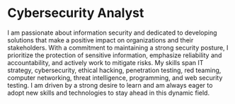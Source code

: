 # Cybersecurity Analyst

I am passionate about information security and dedicated to developing solutions that make a positive impact on organizations and their stakeholders. With a commitment to maintaining a strong security posture, I prioritize the protection of sensitive information, emphasize reliability and accountability, and actively work to mitigate risks. My skills span IT strategy, cybersecurity, ethical hacking, penetration testing, red teaming, computer networking, threat intelligence, programming, and web security testing. I am driven by a strong desire to learn and am always eager to adopt new skills and technologies to stay ahead in this dynamic field.
